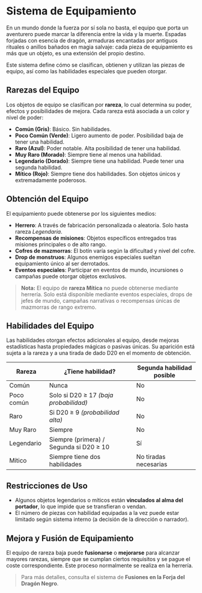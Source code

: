 # Sistema de Equipamiento  
 
En un mundo donde la fuerza por sí sola no basta, el equipo que porta un aventurero puede marcar la diferencia entre la vida y la muerte. Espadas forjadas con esencia de dragón, armaduras encantadas por antiguos rituales o anillos bañados en magia salvaje: cada pieza de equipamiento es más que un objeto, es una extensión del propio destino.

Este sistema define cómo se clasifican, obtienen y utilizan las piezas de equipo, así como las habilidades especiales que pueden otorgar.

## Rarezas del Equipo  

Los objetos de equipo se clasifican por **rareza**, lo cual determina su poder, efectos y posibilidades de mejora. Cada rareza está asociada a un color y nivel de poder:

- **Común (Gris)**: Básico. Sin habilidades.  
- **Poco Común (Verde)**: Ligero aumento de poder. Posibilidad baja de tener una habilidad.  
- **Raro (Azul)**: Poder notable. Alta posibilidad de tener una habilidad.  
- **Muy Raro (Morado)**: Siempre tiene al menos una habilidad.  
- **Legendario (Dorado)**: Siempre tiene una habilidad. Puede tener una segunda habilidad.  
- **Mítico (Rojo)**: Siempre tiene dos habilidades. Son objetos únicos y extremadamente poderosos.

## Obtención del Equipo  

El equipamiento puede obtenerse por los siguientes medios:

- **Herrero**: A través de fabricación personalizada o aleatoria. Solo hasta rareza *Legendaria*.  
- **Recompensas de misiones**: Objetos específicos entregados tras misiones principales o de alto rango.  
- **Cofres de mazmorras**: El botín varía según la dificultad y nivel del cofre.  
- **Drop de monstruos**: Algunos enemigos especiales sueltan equipamiento único al ser derrotados.  
- **Eventos especiales**: Participar en eventos de mundo, incursiones o campañas puede otorgar objetos exclusivos.

> **Nota:** El equipo de **rareza Mítica** no puede obtenerse mediante herrería. Solo está disponible mediante eventos especiales, drops de jefes de mundo, campañas narrativas o recompensas únicas de mazmorras de rango extremo.

## Habilidades del Equipo  

Las habilidades otorgan efectos adicionales al equipo, desde mejoras estadísticas hasta propiedades mágicas o pasivas únicas. Su aparición está sujeta a la rareza y a una tirada de dado D20 en el momento de obtención.

| Rareza        | ¿Tiene habilidad?                                | Segunda habilidad posible |
|---------------|--------------------------------------------------|----------------------------|
| Común         | Nunca                                             | No                         |
| Poco común    | Solo si D20 ≥ 17 *(baja probabilidad)*       | No                         |
| Raro          | Si D20 ≥ 9 *(probabilidad alta)*                | No                         |
| Muy Raro      | Siempre                                           | No                         |
| Legendario    | Siempre (primera) / Segunda si D20 ≥ 10          | Sí                         |
| Mítico        | Siempre tiene dos habilidades                     | No tiradas necesarias      |

## Restricciones de Uso  

- Algunos objetos legendarios o míticos están **vinculados al alma del portador**, lo que impide que se transfieran o vendan.
- El número de piezas con habilidad equipadas a la vez puede estar limitado según sistema interno (a decisión de la dirección o narrador).

## Mejora y Fusión de Equipamiento  

El equipo de rareza baja puede **fusionarse** o **mejorarse** para alcanzar mayores rarezas, siempre que se cumplan ciertos requisitos y se pague el coste correspondiente. Este proceso normalmente se realiza en la herrería.

> Para más detalles, consulta el sistema de **Fusiones en la Forja del Dragón Negro**.


